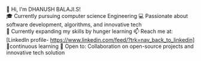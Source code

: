 👋 Hi, I'm DHANUSH BALAJI.S!  
🎓 Currently pursuing computer science Engineering 
💻 Passionate about software development, algorithms, and innovative tech  
🌱 Currently expanding my skills by hunger learning 
📫 Reach me at: [LinkedIn profile- https://www.linkedin.com/feed/?trk=nav_back_to_linkedin]
🚀continuous learning
🚀 Open to: Collaboration on open-source projects and innovative tech solution

